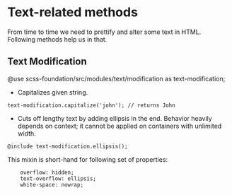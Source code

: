 
# Text-related methods

From time to time we need to prettify and alter some text in HTML. Following methods help us in that.

## Text Modification

@use scss-foundation/src/modules/text/modification as text-modification;

- Capitalizes given string.
```
text-modification.capitalize('john'); // returns John
```

- Cuts off lengthy text by adding ellipsis in the end. Behavior heavily depends on context; it cannot be applied on containers with unlimited width.
```
@include text-modification.ellipsis();
```
This mixin is short-hand for following set of properties:
```
	overflow: hidden;
	text-overflow: ellipsis;
	white-space: nowrap;
```
